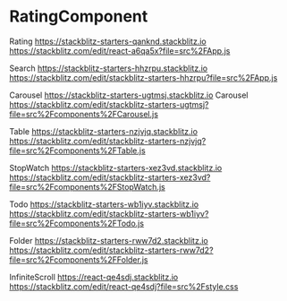 # RatingComponent

Rating
https://stackblitz-starters-qanknd.stackblitz.io
https://stackblitz.com/edit/react-a6qa5x?file=src%2FApp.js

Search
https://stackblitz-starters-hhzrpu.stackblitz.io
https://stackblitz.com/edit/stackblitz-starters-hhzrpu?file=src%2FApp.js

Carousel
https://stackblitz-starters-ugtmsj.stackblitz.io Carousel
https://stackblitz.com/edit/stackblitz-starters-ugtmsj?file=src%2Fcomponents%2FCarousel.js

Table
https://stackblitz-starters-nzjvjq.stackblitz.io
https://stackblitz.com/edit/stackblitz-starters-nzjvjq?file=src%2Fcomponents%2FTable.js

StopWatch
https://stackblitz-starters-xez3vd.stackblitz.io
https://stackblitz.com/edit/stackblitz-starters-xez3vd?file=src%2Fcomponents%2FStopWatch.js

Todo
https://stackblitz-starters-wb1iyv.stackblitz.io
https://stackblitz.com/edit/stackblitz-starters-wb1iyv?file=src%2Fcomponents%2FTodo.js

Folder
https://stackblitz-starters-rww7d2.stackblitz.io
https://stackblitz.com/edit/stackblitz-starters-rww7d2?file=src%2Fcomponents%2FFolder.js

InfiniteScroll
https://react-qe4sdj.stackblitz.io
https://stackblitz.com/edit/react-qe4sdj?file=src%2Fstyle.css
